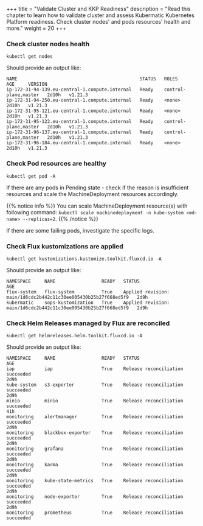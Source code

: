 +++
title = "Validate Cluster and KKP Readiness"
description = "Read this chapter to learn how to validate cluster and assess Kubermatic Kubernetes Platform readiness. Check cluster nodes' and pods resources' health and more."
weight = 20
+++

### Check cluster nodes health
```shell
kubectl get nodes
```
Should provide an output like:
```text
NAME                                             STATUS   ROLES                  AGE     VERSION
ip-172-31-94-139.eu-central-1.compute.internal   Ready    control-plane,master   2d10h   v1.21.3
ip-172-31-94-250.eu-central-1.compute.internal   Ready    <none>                 2d10h   v1.21.3
ip-172-31-95-121.eu-central-1.compute.internal   Ready    <none>                 2d10h   v1.21.3
ip-172-31-95-122.eu-central-1.compute.internal   Ready    control-plane,master   2d10h   v1.21.3
ip-172-31-96-137.eu-central-1.compute.internal   Ready    control-plane,master   2d10h   v1.21.3
ip-172-31-96-184.eu-central-1.compute.internal   Ready    <none>                 2d10h   v1.21.3
```

### Check Pod resources are healthy
```shell
kubectl get pod -A
```

If there are any pods in Pending state - check if the reason is insufficient resources and scale the MachineDeployment resources accordingly.

{{% notice info %}}
You can scale MachineDeployment resource(s) with following command: `kubectl scale machinedeployment -n kube-system <md-name> --replicas=2`.
{{% /notice %}}

If there are some failing pods, investigate the specific logs.

### Check Flux kustomizations are applied

```shell
kubectl get kustomizations.kustomize.toolkit.fluxcd.io -A
```
Should provide an output like:
```text
NAMESPACE     NAME                 READY   STATUS                                                            AGE
flux-system   flux-system          True    Applied revision: main/1d6cdc2b442c11c30ee005430b25b27f668ed5f9   2d9h
kubermatic    sops-kustomization   True    Applied revision: main/1d6cdc2b442c11c30ee005430b25b27f668ed5f9   2d9h
```

### Check Helm Releases managed by Flux are reconciled

```shell
kubectl get helmreleases.helm.toolkit.fluxcd.io -A
```
Should provide an output like:
```text
NAMESPACE     NAME                 READY   STATUS                                                                                                                                                               AGE
iap           iap                  True    Release reconciliation succeeded                                                                                                                                            2d9h
kube-system   s3-exporter          True    Release reconciliation succeeded                                                                                                                                     2d9h
minio         minio                True    Release reconciliation succeeded                                                                                                                                            41h
monitoring    alertmanager         True    Release reconciliation succeeded                                                                                                                                     2d9h
monitoring    blackbox-exporter    True    Release reconciliation succeeded                                                                                                                                     2d9h
monitoring    grafana              True    Release reconciliation succeeded                                                                                                                                     2d9h
monitoring    karma                True    Release reconciliation succeeded                                                                                                                                     2d9h
monitoring    kube-state-metrics   True    Release reconciliation succeeded                                                                                                                                     2d9h
monitoring    node-exporter        True    Release reconciliation succeeded                                                                                                                                     2d9h
monitoring    prometheus           True    Release reconciliation succeeded
```
